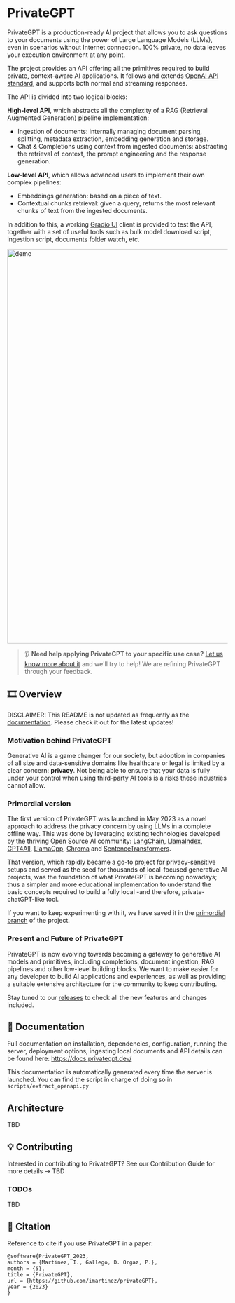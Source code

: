 # PrivateGPT

PrivateGPT is a production-ready AI project that allows you to ask questions to your documents using the power of Large Language Models (LLMs), even in scenarios without Internet connection. 
100% private, no data leaves your execution environment at any point.

The project provides an API offering all the primitives required to build private, context-aware AI applications. It follows and extends [OpenAI API standard](https://openai.com/blog/openai-api), and supports both normal and streaming responses.

The API is divided into two logical blocks:

**High-level API**, which abstracts all the complexity of a RAG (Retrieval Augmented Generation) pipeline implementation:
- Ingestion of documents: internally managing document parsing, splitting, metadata extraction, embedding generation and storage.
- Chat & Completions using context from ingested documents: abstracting the retrieval of context, the prompt engineering and the response generation.

**Low-level API**, which allows advanced users to implement their own complex pipelines:
- Embeddings generation: based on a piece of text.
- Contextual chunks retrieval: given a query, returns the most relevant chunks of text from the ingested documents.

In addition to this, a working [Gradio UI](https://www.gradio.app/) client is provided to test the API, together with a set of useful tools such as bulk model download script, ingestion script, documents folder watch, etc.

<img width="900"  alt="demo" src="https://lh3.googleusercontent.com/drive-viewer/AK7aPaDEVquu0igr1Bgkq8dCR2z4RDMXDd9JTbIV1LtZhxadIm-jmoTZnku3UrRMf4OWx-o_MkbpmOmcu7TJ9f3tNrAfSUumvQ=s1600">

> 👂 **Need help applying PrivateGPT to your specific use case?** [Let us know more about it](https://forms.gle/4cSDmH13RZBHV9at7) and we'll try to help! We are refining PrivateGPT through your feedback.

## 🎞️ Overview
DISCLAIMER: This README is not updated as frequently as the [documentation](https://docs.privategpt.dev/). Please check it out for the latest updates!

### Motivation behind PrivateGPT
Generative AI is a game changer for our society, but adoption in companies of all size and data-sensitive domains like healthcare or legal is limited by a clear concern: **privacy**. 
Not being able to ensure that your data is fully under your control when using third-party AI tools is a risks these industries cannot allow.

### Primordial version
The first version of PrivateGPT was launched in May 2023 as a novel approach to address the privacy concern by using LLMs in a complete offline way. 
This was done by leveraging existing technologies developed by the thriving Open Source AI community: [LangChain](https://github.com/hwchase17/langchain), [LlamaIndex](https://www.llamaindex.ai/), [GPT4All](https://github.com/nomic-ai/gpt4all), [LlamaCpp](https://github.com/ggerganov/llama.cpp), [Chroma](https://www.trychroma.com/) and [SentenceTransformers](https://www.sbert.net/).

That version, which rapidly became a go-to project for privacy-sensitive setups and served as the seed for thousands of local-focused generative AI projects, was the foundation of what PrivateGPT is becoming nowadays; 
thus a simpler and more educational implementation to understand the basic concepts required to build a fully local -and therefore, private- chatGPT-like tool.

If you want to keep experimenting with it, we have saved it in the [primordial branch](TBD) of the project.

### Present and Future of PrivateGPT
PrivateGPT is now evolving towards becoming a gateway to generative AI models and primitives, including completions, document ingestion, RAG pipelines and other low-level building blocks. 
We want to make easier for any developer to build AI applications and experiences, as well as providing a suitable extensive architecture for the community to keep contributing.   

Stay tuned to our [releases](TBD) to check all the new features and changes included.

## 📄 Documentation
Full documentation on installation, dependencies, configuration, running the server, deployment options, ingesting local documents and API details can be found here: https://docs.privategpt.dev/

This documentation is automatically generated every time the server is launched. You can find the script in charge of doing so in `scripts/extract_openapi.py`

## Architecture
TBD

## 💡 Contributing
Interested in contributing to PrivateGPT? See our Contribution Guide for more details -> TBD

### TODOs
TBD

## 📖 Citation
Reference to cite if you use PrivateGPT in a paper:

```
@software{PrivateGPT_2023,
authors = {Martinez, I., Gallego, D. Orgaz, P.},
month = {5},
title = {PrivateGPT},
url = {https://github.com/imartinez/privateGPT},
year = {2023}
}
```